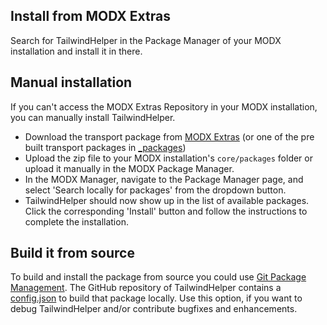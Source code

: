 ## Install from MODX Extras

Search for TailwindHelper in the Package Manager of your MODX installation and
install it in there.

## Manual installation

If you can't access the MODX Extras Repository in your MODX installation, you
can manually install TailwindHelper.

* Download the transport package from [MODX Extras](https://modx.com/extras/package/TailwindHelper) (or one of the pre built transport packages in [_packages](https://github.com/Jako/TailwindHelper/tree/master/_packages))
* Upload the zip file to your MODX installation's `core/packages` folder or upload it manually in the MODX Package Manager.
* In the MODX Manager, navigate to the Package Manager page, and select 'Search locally for packages' from the dropdown button.
* TailwindHelper should now show up in the list of available packages. Click the corresponding 'Install' button and follow the instructions to complete the installation.

## Build it from source

To build and install the package from source you could use [Git Package
Management](https://github.com/TheBoxer/Git-Package-Management). The GitHub
repository of TailwindHelper contains a
[config.json](https://github.com/Jako/TailwindHelper/blob/master/_build/config.json)
to build that package locally. Use this option, if you want to debug
TailwindHelper and/or contribute bugfixes and enhancements.
